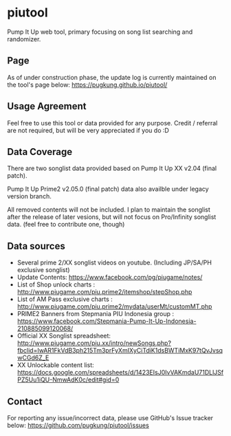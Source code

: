 # piutool
Pump It Up web tool, primary focusing on song list searching and randomizer.

## Page
As of under construction phase, the update log is currently maintained on the tool's page below:
https://pugkung.github.io/piutool/

## Usage Agreement
Feel free to use this tool or data provided for any purpose.
Credit / referral are not required, but will be very appreciated if you do :D

## Data Coverage
There are two songlist data provided based on 
Pump It Up XX v2.04 (final patch).

Pump It Up Prime2 v2.05.0 (final patch) data also availble under legacy version branch.

All removed contents will not be included.
I plan to maintain the songlist after the release of later vesions, but will not focus on Pro/Infinity songlist data. (feel free to contribute one, though)

## Data sources
* Several prime 2/XX songlist videos on youtube. (Including JP/SA/PH exclusive songlist)
* Update Contents: https://www.facebook.com/pg/piugame/notes/
* List of Shop unlock charts : http://www.piugame.com/piu.prime2/itemshop/stepShop.php
* List of AM Pass exclusive charts : http://www.piugame.com/piu.prime2/mydata/userMt/customMT.php
* PRIME2 Banners from Stepmania PIU Indonesia group : https://www.facebook.com/Stepmania-Pump-It-Up-Indonesia-210885099120068/
* Official XX Songlist spreadsheet: http://www.piugame.com/piu.xx/intro/newSongs.php?fbclid=IwAR1FkVdB3ph215Tm3prFyXmIXyCiTdiK1dsBWTiMxK97tQvJvsqwCGd6Z_E
* XX Unlockable content list: https://docs.google.com/spreadsheets/d/1423EIsJ0IvVAKmdaU71DLlJSfPZ5Uu1iQU-NmwAdK0c/edit#gid=0

## Contact
For reporting any issue/incorrect data, please use GitHub's Issue tracker below:
https://github.com/pugkung/piutool/issues